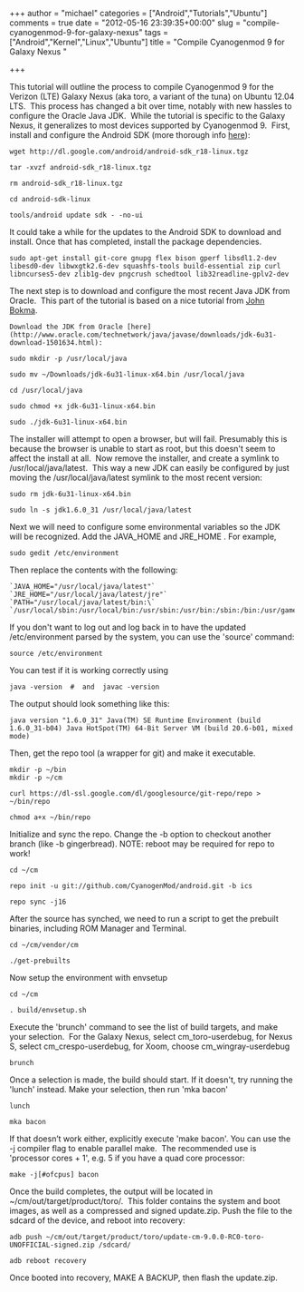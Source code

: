 +++
author = "michael"
categories = ["Android","Tutorials","Ubuntu"]
comments = true
date = "2012-05-16 23:39:35+00:00"
slug = "compile-cyanogenmod-9-for-galaxy-nexus"
tags = ["Android","Kernel","Linux","Ubuntu"]
title = "Compile Cyanogenmod 9 for Galaxy Nexus "

+++

This tutorial will outline the process to compile Cyanogenmod 9 for the Verizon (LTE) Galaxy Nexus (aka toro, a variant of the tuna) on Ubuntu 12.04 LTS.  This process has changed a bit over time, notably with new hassles to configure the Oracle Java JDK.  While the tutorial is specific to the Galaxy Nexus, it generalizes to most devices supported by Cyanogenmod 9.  First, install and configure the Android SDK (more thorough info [here](http://developer.android.com/sdk/installing.html)):

```
wget http://dl.google.com/android/android-sdk_r18-linux.tgz

tar -xvzf android-sdk_r18-linux.tgz

rm android-sdk_r18-linux.tgz

cd android-sdk-linux

tools/android update sdk - -no-ui
```

It could take a while for the updates to the Android SDK to download and install. Once that has completed, install the package dependencies.

```
sudo apt-get install git-core gnupg flex bison gperf libsdl1.2-dev libesd0-dev libwxgtk2.6-dev squashfs-tools build-essential zip curl libncurses5-dev zlib1g-dev pngcrush schedtool lib32readline-gplv2-dev
```

The next step is to download and configure the most recent Java JDK from Oracle.  This part of the tutorial is based on a nice tutorial from [John Bokma](http://johnbokma.com/mexit/2011/06/24/oracle-java-jdk-installation-ubuntu.html).

```
Download the JDK from Oracle [here](http://www.oracle.com/technetwork/java/javase/downloads/jdk-6u31-download-1501634.html):

sudo mkdir -p /usr/local/java

sudo mv ~/Downloads/jdk-6u31-linux-x64.bin /usr/local/java

cd /usr/local/java

sudo chmod +x jdk-6u31-linux-x64.bin

sudo ./jdk-6u31-linux-x64.bin
```

The installer will attempt to open a browser, but will fail. Presumably this is because the browser is unable to start as root, but this doesn't seem to affect the install at all.  Now remove the installer, and create a symlink to /usr/local/java/latest.  This way a new JDK can easily be configured by just moving the /usr/local/java/latest symlink to the most recent version:

```
sudo rm jdk-6u31-linux-x64.bin

sudo ln -s jdk1.6.0_31 /usr/local/java/latest
```

Next we will need to configure some environmental variables so the JDK will be recognized. Add the JAVA_HOME and JRE_HOME . For example,

```
sudo gedit /etc/environment
```

Then replace the contents with the following:

```
`JAVA_HOME="/usr/local/java/latest"` `JRE_HOME="/usr/local/java/latest/jre"` `PATH="/usr/local/java/latest/bin:\` `/usr/local/sbin:/usr/local/bin:/usr/sbin:/usr/bin:/sbin:/bin:/usr/games"
````

If you don't want to log out and log back in to have the updated /etc/environment parsed by the system, you can use the 'source' command:

```
source /etc/environment
```

You can test if it is working correctly using

```
java -version  #  and  javac -version
```

The output should look something like this:

```
java version "1.6.0_31" Java(TM) SE Runtime Environment (build 1.6.0_31-b04) Java HotSpot(TM) 64-Bit Server VM (build 20.6-b01, mixed mode)
```

Then, get the repo tool (a wrapper for git) and make it executable.

```
mkdir -p ~/bin
mkdir -p ~/cm

curl https://dl-ssl.google.com/dl/googlesource/git-repo/repo > ~/bin/repo

chmod a+x ~/bin/repo
```

Initialize and sync the repo. Change the -b option to checkout another branch (like -b gingerbread). NOTE: reboot may be required for repo to work!

```
cd ~/cm

repo init -u git://github.com/CyanogenMod/android.git -b ics

repo sync -j16
```

After the source has synched, we need to run a script to get the prebuilt binaries, including ROM Manager and Terminal.

```
cd ~/cm/vendor/cm

./get-prebuilts
```

Now setup the environment with envsetup

```
cd ~/cm

. build/envsetup.sh
```

Execute the 'brunch' command to see the list of build targets, and make your selection.  For the Galaxy Nexus, select cm_toro-userdebug, for Nexus S, select cm_crespo-userdebug, for Xoom, choose cm_wingray-userdebug

```
brunch
```

Once a selection is made, the build should start. If it doesn't, try running the 'lunch' instead. Make your selection, then run 'mka bacon'

```
lunch

mka bacon
```

If that doesn’t work either, explicitly execute 'make bacon'. You can use the -j compiler flag to enable parallel make.  The recommended use is 'processor cores + 1', e.g. 5 if you have a quad core processor:

```
make -j[#ofcpus] bacon
```

Once the build completes, the output will be located in ~/cm/out/target/product/toro/.  This folder contains the system and boot images, as well as a compressed and signed update.zip. Push the file to the sdcard of the device, and reboot into recovery:

```
adb push ~/cm/out/target/product/toro/update-cm-9.0.0-RC0-toro-UNOFFICIAL-signed.zip /sdcard/

adb reboot recovery
```

Once booted into recovery, MAKE A BACKUP, then flash the update.zip.


